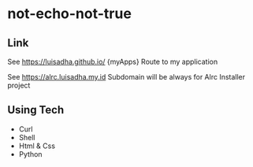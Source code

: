 # not-echo-not-true

## Link

See https://luisadha.github.io/ {myApps} Route to my application

See https://alrc.luisadha.my.id Subdomain will be always for Alrc Installer project


## Using Tech
- Curl
- Shell
- Html & Css
- Python
